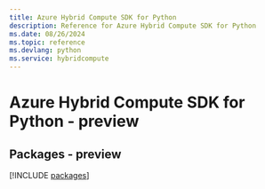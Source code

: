 ```yaml
---
title: Azure Hybrid Compute SDK for Python
description: Reference for Azure Hybrid Compute SDK for Python
ms.date: 08/26/2024
ms.topic: reference
ms.devlang: python
ms.service: hybridcompute
---
```

# Azure Hybrid Compute SDK for Python - preview
## Packages - preview
[!INCLUDE [packages](hybrid-compute-index.md)]